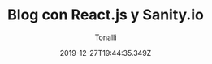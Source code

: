 ---
title: 'Blog con React.js y Sanity.io'
date: 2019-12-27T19:44:35.349Z
description: 'Una implementación básica de Sanity.io como Backend para crear un blog usando React.js para el Frontend y GraphQL para obtener los datos de la API generada.'
author: 'Tonalli'
twitterUser: 'TuentyFaiv'
banner: ./cover.png
color: '#333333'
url: 'https://blogtf.now.sh/'
---